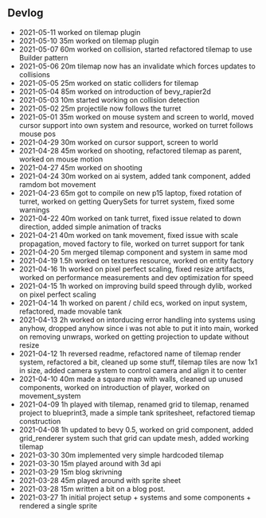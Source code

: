 ## Devlog
- 2021-05-11  worked on tilemap plugin
- 2021-05-10  35m worked on tilemap plugin
- 2021-05-07  60m worked on collision, started refactored tilemap to use Builder pattern
- 2021-05-06  20m tilemap now has an invalidate which forces updates to collisions
- 2021-05-05  25m worked on static colliders for tilemap
- 2021-05-04  85m worked on introduction of bevy_rapier2d
- 2021-05-03  10m started working on collision detection
- 2021-05-02  25m projectile now follows the turret
- 2021-05-01  35m worked on mouse system and screen to world, moved cursor support into own system and resource, worked on turret follows mouse pos
- 2021-04-29  30m worked on cursor support, screen to world
- 2021-04-28  45m worked on shooting, refactored tilemap as parent, worked on mouse motion
- 2021-04-27  45m worked on shooting
- 2021-04-24  30m worked on ai system, added tank component, added ramdom bot movement
- 2021-04-23  65m got to compile on new p15 laptop, fixed rotation of turret, worked on getting QuerySets for turret system, fixed some warnings
- 2021-04-22  40m worked on tank turret, fixed issue related to down direction, added simple animation of tracks
- 2021-04-21  40m worked on tank movement, fixed issue with scale propagation, moved factory to file, worked on turret support for tank
- 2021-04-20  5m merged tilemap component and system in same mod
- 2021-04-19  1.5h worked on textures resource, worked on entity factory
- 2021-04-16  1h worked on pixel perfect scaling, fixed resize artifacts, worked on performance measurements and dev optimization for speed
- 2021-04-15  1h worked on improving build speed through dylib, worked on pixel perfect scaling
- 2021-04-14  1h worked on parent / child ecs, worked on input system, refactored, made movable tank
- 2021-04-13  2h worked on intorducing error handling into systems using anyhow, dropped anyhow since i was not able to put it into main, worked on removing unwraps, worked on getting projection to update without resize
- 2021-04-12  1h reversed readme, refactored name of tilemap render system, refactored a bit, cleaned up some stuff, tilemap tiles are now 1x1 in size, added camera system to control camera and align it to center
- 2021-04-10  40m made a square map with walls, cleaned up unused components, worked on introduction of player, worked on movement_system
- 2021-04-09  1h  played with tilemap, renamed grid to tilemap, renamed project to blueprint3, made a simple tank spritesheet, refactored tiemap construction
- 2021-04-08  1h  updated to bevy 0.5, worked on grid component, added grid_renderer system such that grid can update mesh, added working tilemap
- 2021-03-30  30m implemented very simple hardcoded tilemap
- 2021-03-30  15m played around with 3d api
- 2021-03-29  15m blog skrivning
- 2021-03-28  45m played around with sprite sheet
- 2021-03-28  15m written a bit on a blog post.
- 2021-03-27  1h  initial project setup + systems and some components + rendered a single sprite








